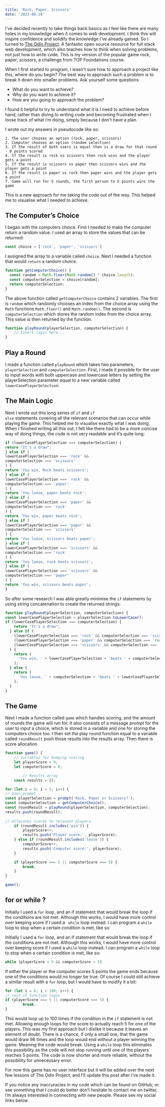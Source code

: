 ```yaml
---
title: 'Rock, Paper, Scissors'
date: '2023-08-28'
---
```


I've decided recently to take things back basics as I feel like there are many holes in my knowledge when it comes to web development. I think this will inspire confidence and solidify the knowledge I've already gained. So I turned to [The Odin Project](https://www.theodinproject.com/). A fantastic open source resource for full stack web development, which also teaches how to think when solving problems, not just how to write code. This is my version of the popular game rock, paper, scissors, a challenge from TOP Foundations course.  

When I first started to program, I wasn't sure how to approach a project like this, where do you begin? The best way to approach such a problem is to break it down into smaller problems. Ask yourself some questions:

- What do you want to achieve?
- Why do you want to achieve it?
- How are you going to approach the problem?

I found it helpful to try to understand what it is I need to achieve before hand, rather than diving to writing code and becoming frustrated when I loose track of what i’m doing, simply because I don’t have a plan. 

I wrote out my answers in pseudocode like so:

```
1. The user chooses an option (rock, paper, scissors)
2. Computer chooses an option (random selection)
3. If the result of both users is equal then is a draw for that round - 0 points scored
4. If the result is rock vs scissors then rock wins and the player gets a point
5. If the result is scissors vs paper then scissors wins and the player gets a point 
6. If the result is paper vs rock then paper wins and the player gets a point
7. Game will run for 5 rounds, the first person to 5 points wins the game
```
This is a new approach for me taking the code out of the way. This helped me to visualise what I needed to achieve.

## The Computer’s Choice

I began with the computers choice. First I needed to make the computer return a random value. I used an array to store the values that can be returned:

```js
const choice = ['rock', 'paper', 'scissors']
```

I assigned the array to a variable called  <code class=inline-code>choice</code>. Next I needed a function that would <code class=inline-code>return</code> a random choice.

```js
function getComputerChoice() {
  const random = Math.floor(Math.random() * choice.length);
  const computerSelection = choice[random];
  return computerSelection;
}
```

The above function called <code class=inline-code>getComputerChoice</code> contains 2 variables. The first is <code class=inline-code>random</code> which randomly chooses an index from the choice array using the <code class=inline-code> Math</code> functions <code class=inline-code>Math.floor()</code> and <code class=inline-code>Math.random()</code>. The second is <code class=inline-code>computerSelection</code> which stores the random index from the choice array. This value is then returned by the function. 

```js
function playRound(playerSelection, computerSelection) {
	// Insert logic here...
}
```

## Play a Round

I made a function called <code class=inline-code>playRound</code> which takes two parameters, <code class=inline-code>playerSelection</code> and <code class=inline-code>computerSelection</code>. First, I made it possible for the user to input words with both uppercase and lowercase letters by setting the playerSelection parameter equal to a new variable called <code class=inline-code>lowerCasePlayerSelection</code>:

## The Main Logic

Next I wrote out this long series of <code class="inline-code">if</code> and <code class=inline-code>if else</code> statements covering all the relevant scenarios that can occur while playing the game. This helped me to visualise exactly what I was doing. When I finished writing all this out, I felt like there had to be a more concise way of doing things, the code is not very readable and it’s quite long:

```js
if (lowerCasePlayerSelection === computerSelection) {
return "It's a draw";
} else if (
lowerCasePlayerSelection === 'rock' &&
computerSelection === 'scissors'
) {
return 'You win, Rock beats scissors';
} else if (
lowerCasePlayerSelection === 'rock' &&
computerSelection === 'paper'
) {
return 'You loose, paper beats rock';
} else if (
lowerCasePlayerSelection === 'paper' &&
computerSelection === 'rock'
) {
return 'You win, paper beats rock';
} else if (
lowerCasePlayerSelection === 'paper' &&
computerSelection === 'scissors'
) {
return 'You loose, scissors beats paper';
} else if (
lowerCasePlayerSelection === 'scissors' &&
computerSelection === 'rock'
) {
return 'You loose, rock beats scissors';
} else if (
lowerCasePlayerSelection === 'scissors' &&
computerSelection === 'paper'
) {
return 'You win, scissors beats paper';
}
```

So after some research I was able greatly minimise the <code class=inline-code>if</code> statements by using string concatenation to create the returned strings:

```js
function playRound(playerSelection, computerSelection) {
const lowerCasePlayerSelection = playerSelection.toLowerCase();
if (lowerCasePlayerSelection === computerSelection) {
    return "It's a draw";
  } else if (
    (lowerCasePlayerSelection === 'rock' && computerSelection === 'scissors') ||
    (lowerCasePlayerSelection === 'paper' && computerSelection === 'rock') ||
    (lowerCasePlayerSelection === 'scissors' && computerSelection === 'paper')
  ) {
    return (
      'You win, ' + lowerCasePlayerSelection + 'beats ' + computerSelection
    );
  } else {
    return (
      'You loose, ' + computerSelection + 'beats ' + lowerCasePlayerSelection
    );
  }
}
```

## The Game

Next I made a function called <code class=inline-code>game</code> which handles scoring, and the amount of rounds the game will run for. It also consists of a message prompt for the user to input a choice, which is stored in a variable and one for storing the computers choice too. I then set the play round function equal to a variable called <code class=inline-code>roundResult</code> push those results into the results array. Then there is score allocation 

```js
function game() {
    // variables for keeping scoring
    let playerScore = 0;
    let computerScore = 0;

		// Results array
    const results = [];

for (let i = 0; i < 5; i++) {
// User prompt
const playerSelection = prompt('Rock, Paper or Scissors?');
const computerSelection = getComputerChoice();
const roundResult = playRound(playerSelection, computerSelection);
results.push(roundResult);
    
// Allocates scores to relevant players
    if (roundResult.includes('win')) {
        playerScore++;
        results.push('Player score:', playerScore);
    } else if (roundResult.includes('loose')) {
        computerScore++;
        results.push('Computer score:', playerScore);
    }

    if (playerScore === 5 || computerScore === 5) {
        break;
    }
}

game();

```

## <span class=inline-code>for</span> or <span class=inline-code>while</span> ?

Initially I used a <code class=inline-code>for</code> loop, and an if statement that would break the loop if the conditions are not met. Although this works, I would have more control over keeping score if I used a <code class=inline-code> while</code> loop instead. I can program a <code class=inline-code>while</code> loop to stop when a certain condition is met, like so:

Initially I used a <code class=inline-code>for</code> loop, and an if statement that would break the loop if the conditions are not met. Although this works, I would have more control over keeping score if I used a <code class=inline-code>while</code> loop instead. I can program a <code class=inline-code>while</code> loop to stop when a certain condition is met, like so:

```js
while (playerScore < 5 && computerScore < 5) 
```

If either the player or the computer scores 5 points the game ends because one of the conditions would no longer be true. Of course I could still achieve a similar result with a <code class=inline-code>for</code> loop, but I would have to modify it a bit:

```js
for (let i = 0; i < 100; i++) {
// rest of function logic
if (playerScore === 5 || computerScore === 5) {
        break;
}
```

This would loop up to 100 times if the condition in the <code class=inline-code>if</code> statement is not met. Allowing enough loops for the score to actually reach 5 for one of the players. This was my first approach but I dislike it because it leaves an element of doubt. There is a chance, if only a small one, that the game would draw 96 times and the loop would end without a player winning the game. Meaning the code would break. Using a <code class=inline-code>while</code> loop this eliminates this possibility as the code will not stop running until one of the players reaches 5 points. The code is now shorter and more reliable, without the possibility for unnecessary error.

For now this game has no user interface but it will be added over the next few lessons of The Odin Project, and I’ll update this post after i’ve made it.

If you notice any inaccuracies in my code which can be found on GitHub; or see something that I could do better don’t hesitate to contact me on twitter, I’m always interested in connecting with new people.  Please see my social links below.